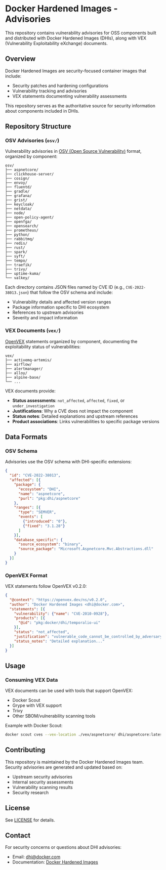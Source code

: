 # Docker Hardened Images - Advisories

This repository contains vulnerability advisories for OSS components built and distributed with Docker Hardened
Images (DHIs), along with VEX (Vulnerability Exploitability eXchange) documents.

## Overview

Docker Hardened Images are security-focused container images that include:
- Security patches and hardening configurations
- Vulnerability tracking and advisories
- VEX statements documenting vulnerability assessments

This repository serves as the authoritative source for security information about components included in DHIs.

## Repository Structure

### OSV Advisories (`osv/`)

Vulnerability advisories in [OSV (Open Source Vulnerability)](https://ossf.github.io/osv-schema/) format,
organized by component:

```
osv/
├── aspnetcore/
├── clickhouse-server/
├── cosign/
├── envoy/
├── fluentd/
├── gradle/
├── grafana/
├── grist/
├── keycloak/
├── netdata/
├── node/
├── open-policy-agent/
├── openfga/
├── opensearch/
├── prometheus/
├── python/
├── rabbitmq/
├── redis/
├── rust/
├── spark/
├── syft/
├── tempo/
├── traefik/
├── trivy/
├── uptime-kuma/
└── valkey/
```

Each directory contains JSON files named by CVE ID (e.g., `CVE-2022-38013.json`) that follow the OSV schema and
include:
- Vulnerability details and affected version ranges
- Package information specific to DHI ecosystem
- References to upstream advisories
- Severity and impact information

### VEX Documents (`vex/`)

[OpenVEX](https://github.com/openvex/spec) statements organized by component, documenting the exploitability status
of vulnerabilities:

```
vex/
├── activemq-artemis/
├── airflow/
├── alertmanager/
├── alloy/
├── alpine-base/
└── ...
```

VEX documents provide:
- **Status assessments**: `not_affected`, `affected`, `fixed`, or `under_investigation`
- **Justifications**: Why a CVE does not impact the component
- **Status notes**: Detailed explanations and upstream references
- **Product associations**: Links vulnerabilities to specific package versions

## Data Formats

### OSV Schema

Advisories use the OSV schema with DHI-specific extensions:

```json
{
  "id": "CVE-2022-38013",
  "affected": [{
    "package": {
      "ecosystem": "DHI",
      "name": "aspnetcore",
      "purl": "pkg:dhi/aspnetcore"
    },
    "ranges": [{
      "type": "SEMVER",
      "events": [
        {"introduced": "0"},
        {"fixed": "3.1.28"}
      ]
    }],
    "database_specific": {
      "source_ecosystem": "binary",
      "source_package": "Microsoft.Aspnetcore.Mvc.Abstractions.dll"
    }
  }]
}
```

### OpenVEX Format

VEX statements follow OpenVEX v0.2.0:

```json
{
  "@context": "https://openvex.dev/ns/v0.2.0",
  "author": "Docker Hardened Images <dhi@docker.com>",
  "statements": [{
    "vulnerability": {"name": "CVE-2010-0928"},
    "products": [{
      "@id": "pkg:docker/dhi/temporalio-ui"
    }],
    "status": "not_affected",
    "justification": "vulnerable_code_cannot_be_controlled_by_adversary",
    "status_notes": "Detailed explanation..."
  }]
}
```

## Usage

### Consuming VEX Data

VEX documents can be used with tools that support OpenVEX:
- Docker Scout
- Grype with VEX support
- Trivy
- Other SBOM/vulnerability scanning tools

Example with Docker Scout:
```bash
docker scout cves --vex-location ./vex/aspnetcore/ dhi/aspnetcore:latest
```

## Contributing

This repository is maintained by the Docker Hardened Images team. Security advisories are generated and updated
based on:
- Upstream security advisories
- Internal security assessments
- Vulnerability scanning results
- Security research

## License

See [LICENSE](LICENSE) for details.

## Contact

For security concerns or questions about DHI advisories:
- Email: dhi@docker.com
- Documentation: [Docker Hardened Images](https://www.docker.com/products/hardened-images/)

